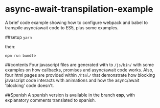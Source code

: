 # async-await-transpilation-example
A brief code example showing how to configure webpack and babel to transpile async/await code to ES5, plus some examples.

##setup
`yarn`

then:

`npm run bundle`

##contents
Four javascript files are generated with to `/js/bin/` with some examples on how callbacks, promises and async/await code
works. Also, four html pages are provided within `/html/` that demonstrate how blocking javascript code interacts with
animations and how the async/await 'blocking' code doesn't.

##Spanish
A spanish version is available in the branch **esp**, with explanatory comments translated to spanish.

